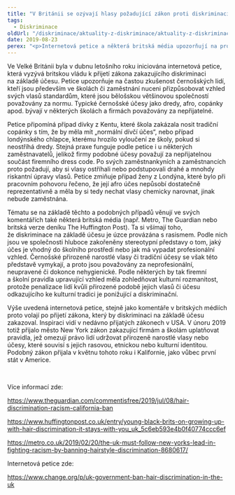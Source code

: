 ```yaml
---
title: "V Británii se ozývají hlasy požadující zákon proti diskriminaci na základě účesu"
tags:
  - Diskriminace
oldUrl: "/diskriminace/aktuality-z-diskriminace/aktuality-z-diskriminace-2019/v-britanii-se-ozyvaji-hlasy-pozadujici-zakon-proti-diskriminaci-na-zaklade-ucesu/"
date: 2019-08-23
perex: "<p>Internetová petice a některá britská média upozorňují na provázanost této diskriminace s rasismem.</p>"
---
```


<!-- imported from the old website -->

<p>Ve Velké Británii byla v dubnu letošního roku iniciována internetová petice, která vyzývá britskou vládu k přijetí zákona zakazujícího diskriminaci na základě účesu. Petice upozorňuje na častou zkušenost černošských lidí, kteří jsou především ve školách či zaměstnání nuceni přizpůsobovat vzhled svých vlasů standardům, které jsou bělošskou většinovou společností považovány za normu. Typické černošské účesy jako dredy, afro, copánky apod. bývají v některých školách a firmách považovány za nepřijatelné. </p> <p>Petice připomíná případ dívky z Kentu, které škola zakázala nosit tradiční copánky s tím, že by měla mít „normální dívčí účes“, nebo případ londýnského chlapce, kterému hrozilo vyloučení ze školy, pokud si neostříhá dredy. Stejná praxe funguje podle petice i u některých zaměstnavatelů, jelikož firmy podobné účesy považují za nepřijatelnou součást firemního dress code. Po svých zaměstnankyních a zaměstnancích proto požadují, aby si vlasy ostříhali nebo podstupovali drahé a mnohdy riskantní úpravy vlasů. Petice zmiňuje případ ženy z Londýna, které bylo při pracovním pohovoru řečeno, že její afro účes nepůsobí dostatečně reprezentativně a měla by si tedy nechat vlasy chemicky narovnat, jinak nebude zaměstnána.</p> <p>Tématu se na základě těchto a podobných případů věnují ve svých komentářích také některá britská média (např. Metro, The Guardian nebo britská verze deníku The Huffington Post). Ta si všímají toho, že diskriminace na základě účesu je úzce provázána s rasismem. Podle nich jsou ve společnosti hluboce zakořeněny stereotypní představy o tom, jaký účes je vhodný do školního prostředí nebo jak má vypadat profesionální vzhled. Černošské přirozeně narostlé vlasy či tradiční účesy se však této představě vymykají, a proto jsou považovány za neprofesionální, neupravené či dokonce nehygienické. Podle některých by tak firemní a školní pravidla upravující vzhled měla zohledňovat kulturní rozmanitost, protože penalizace lidí kvůli přirozené podobě jejich vlasů či účesu odkazujícího ke kulturní tradici je ponižující a diskriminační.</p> <p>Výše uvedená internetová petice, stejně jako komentáře v britských médiích proto volají po přijetí zákona, který by diskriminaci na základě účesu zakazoval. Inspiraci vidí v nedávno přijatých zákonech v USA. V únoru 2019 totiž přijalo město New York zákon zakazující firmám a školám uplatňovat pravidla, jež omezují právo lidí udržovat přirozeně narostlé vlasy nebo účesy, které souvisí s jejich rasovou, etnickou nebo kulturní identitou. Podobný zákon přijala v květnu tohoto roku i Kalifornie, jako vůbec první stát v Americe.</p> <p> </p> <p>Více informací zde:</p> <p><a href="https://www.theguardian.com/commentisfree/2019/jul/08/hair-discrimination-racism-california-ban" target="_blank">https://www.theguardian.com/commentisfree/2019/jul/08/hair-discrimination-racism-california-ban</a></p> <p><a href="https://www.huffingtonpost.co.uk/entry/young-black-brits-on-growing-up-with-hair-discrimination-it-stays-with-you_uk_5c6eb593e4b0f40774ccc6ef" target="_blank">https://www.huffingtonpost.co.uk/entry/young-black-brits-on-growing-up-with-hair-discrimination-it-stays-with-you_uk_5c6eb593e4b0f40774ccc6ef</a></p> <p><a href="https://metro.co.uk/2019/02/20/the-uk-must-follow-new-yorks-lead-in-fighting-racism-by-banning-hairstyle-discrimination-8680617/" target="_blank">https://metro.co.uk/2019/02/20/the-uk-must-follow-new-yorks-lead-in-fighting-racism-by-banning-hairstyle-discrimination-8680617/</a></p> <p>Internetová petice zde:</p> <a href="https://www.change.org/p/uk-government-ban-hair-discrimination-in-the-uk" target="_blank">https://www.change.org/p/uk-government-ban-hair-discrimination-in-the-uk</a>
